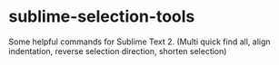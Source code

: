 sublime-selection-tools
=======================

Some helpful commands for Sublime Text 2.  (Multi quick find all, align indentation, reverse selection direction, shorten selection)
